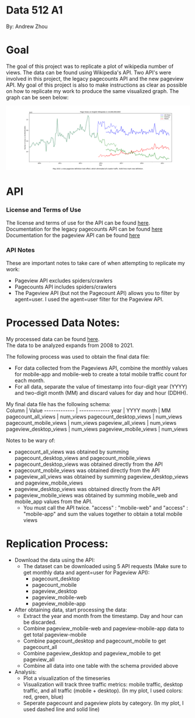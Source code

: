 # Data 512 A1

By: Andrew Zhou

# Goal

The goal of this project was to replicate a plot of wikipedia number of views. The data can be found using Wikipedia's API. Two API's were involved in this project, the legacy pagecounts API and the new pageview API. My goal of this project is also to make instructions as clear as possible on how to replicate my work to produce the same visualized graph. The graph can be seen below:

![alt text](https://github.com/azhou5211/data-512-a1/blob/main/Page%20Views%20on%20English%20Wikipedia.png)  

# API

### License and Terms of Use

The license and terms of use for the API can be found [here](https://www.mediawiki.org/wiki/REST_API#Terms_and_conditions).  
Documentation for the legacy pagecounts API can be found [here](https://wikitech.wikimedia.org/wiki/Analytics/AQS/Legacy_Pagecounts)  
Documentation for the pageview API can be found [here](https://wikitech.wikimedia.org/wiki/Analytics/AQS/Pageviews)  

### API Notes
These are important notes to take care of when attempting to replicate my work:
- Pageview API excludes spiders/crawlers
- Pagecounts API includes spiders/crawlers
- The Pageview API (but not the Pagecount API) allows you to filter by agent=user. I used the agent=user filter for the Pageview API.

# Processed Data Notes:
My processed data can be found [here](https://github.com/azhou5211/data-512-a1/blob/main/en-wikipedia_traffic_200712-202108.csv).  
The data to be analyzed expands from 2008 to 2021.  

The following process was used to obtain the final data file:
- For data collected from the Pageviews API, combine the monthly values for mobile-app and mobile-web to create a total mobile traffic count for each month.
- For all data, separate the value of timestamp into four-digit year (YYYY) and two-digit month (MM) and discard values for day and hour (DDHH).


My final data file has the following schema:  
Column        | Value
------------- | -------------
year          | YYYY
month         | MM
pagecount_all_views         | num_views
pagecount_desktop_views         | num_views
pagecount_mobile_views         | num_views
pageview_all_views         | num_views
pageview_desktop_views         | num_views
pageview_mobile_views         | num_views

Notes to be wary of:
- pagecount_all_views was obtained by summing pagecount_desktop_views and pagecount_mobile_views
- pagecount_desktop_views was obtained directly from the API
- pagecount_mobile_views was obtained directly from the API
- pageview_all_views was obtained by summing pageview_desktop_views and pageview_mobile_views
- pageview_desktop_views was obtained directly from the API
- pageview_mobile_views was obtained by summing mobile_web and mobile_app values from the API.
  - You must call the API twice. "access" : "mobile-web" and "access" : "mobile-app" and sum the values together to obtain a total mobile views

# Replication Process:
- Download the data using the API:
  - The dataset can be downloaded using 5 API requests (Make sure to get monthly data and agent=user for Pageview API):
    - pagecount_desktop
    - pagecount_mobile
    - pageview_desktop
    - pageview_mobile-web
    - pageview_mobile-app
- After obtaining data, start processing the data:
  - Extract the year and month from the timestamp. Day and hour can be discarded.
  - Combine pageview_mobile-web and pageview-mobile-app data to get total pageview-mobile
  - Combine pagecount_desktop and pagecount_mobile to get pagecount_all
  - Combine pageview_desktop and pageview_mobile to get pageview_all
  - Combine all data into one table with the schema provided above
- Analysis:
  - Plot a visualization of the timeseries
  - Visualization will track three traffic metrics: mobile traffic, desktop traffic, and all traffic (mobile + desktop). (In my plot, I used colors: red, green, blue)
  - Seperate pagecount and pageview plots by category. (In my plot, I used dashed line and solid line)
